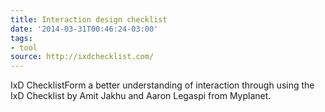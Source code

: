 ```yaml
---
title: Interaction design checklist
date: '2014-03-31T00:46:24-03:00'
tags:
- tool
source: http://ixdchecklist.com/
---
```

IxD ChecklistForm a better understanding of interaction through using the IxD Checklist by Amit Jakhu and Aaron Legaspi from Myplanet.
